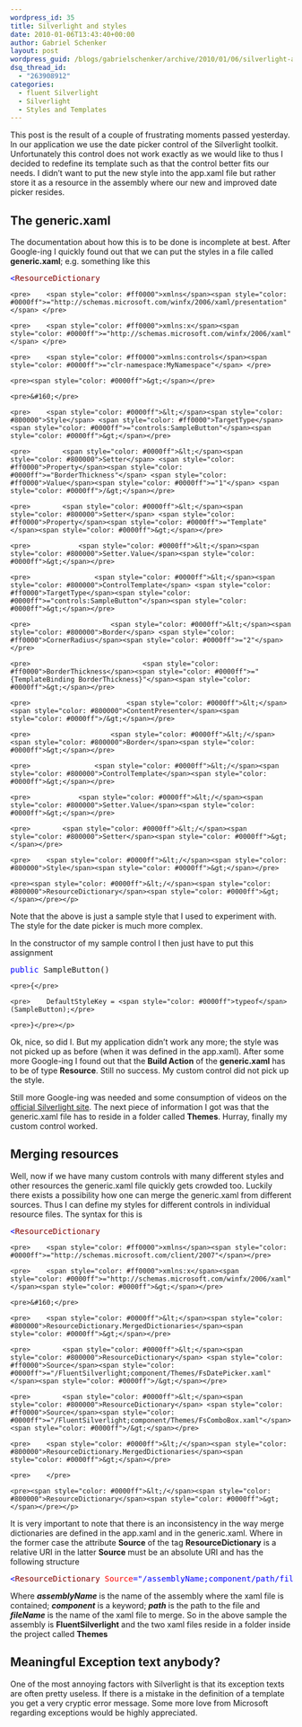 ```yaml
---
wordpress_id: 35
title: Silverlight and styles
date: 2010-01-06T13:43:40+00:00
author: Gabriel Schenker
layout: post
wordpress_guid: /blogs/gabrielschenker/archive/2010/01/06/silverlight-and-styles.aspx
dsq_thread_id:
  - "263908912"
categories:
  - fluent Silverlight
  - Silverlight
  - Styles and Templates
---
```

This post is the result of a couple of frustrating moments passed yesterday. In our application we use the date picker control of the Silverlight toolkit. Unfortunately this control does not work exactly as we would like to thus I decided to redefine its template such as that the control better fits our needs. I didn’t want to put the new style into the app.xaml file but rather store it as a resource in the assembly where our new and improved date picker resides.

## The generic.xaml

The documentation about how this is to be done is incomplete at best. After Google-ing I quickly found out that we can put the styles in a file called **generic.xaml**; e.g. something like this

<div>
  <div>
    <pre><span style="color: #0000ff">&lt;</span><span style="color: #800000">ResourceDictionary</span></pre>
    
    <pre>    <span style="color: #ff0000">xmlns</span><span style="color: #0000ff">="http://schemas.microsoft.com/winfx/2006/xaml/presentation"</span> </pre>
    
    <pre>    <span style="color: #ff0000">xmlns:x</span><span style="color: #0000ff">="http://schemas.microsoft.com/winfx/2006/xaml"</span> </pre>
    
    <pre>    <span style="color: #ff0000">xmlns:controls</span><span style="color: #0000ff">="clr-namespace:MyNamespace"</span> </pre>
    
    <pre><span style="color: #0000ff">&gt;</span></pre>
    
    <pre>&#160;</pre>
    
    <pre>    <span style="color: #0000ff">&lt;</span><span style="color: #800000">Style</span> <span style="color: #ff0000">TargetType</span><span style="color: #0000ff">="controls:SampleButton"</span><span style="color: #0000ff">&gt;</span></pre>
    
    <pre>        <span style="color: #0000ff">&lt;</span><span style="color: #800000">Setter</span> <span style="color: #ff0000">Property</span><span style="color: #0000ff">="BorderThickness"</span> <span style="color: #ff0000">Value</span><span style="color: #0000ff">="1"</span> <span style="color: #0000ff">/&gt;</span></pre>
    
    <pre>        <span style="color: #0000ff">&lt;</span><span style="color: #800000">Setter</span> <span style="color: #ff0000">Property</span><span style="color: #0000ff">="Template"</span><span style="color: #0000ff">&gt;</span></pre>
    
    <pre>            <span style="color: #0000ff">&lt;</span><span style="color: #800000">Setter.Value</span><span style="color: #0000ff">&gt;</span></pre>
    
    <pre>                <span style="color: #0000ff">&lt;</span><span style="color: #800000">ControlTemplate</span> <span style="color: #ff0000">TargetType</span><span style="color: #0000ff">="controls:SampleButton"</span><span style="color: #0000ff">&gt;</span></pre>
    
    <pre>                    <span style="color: #0000ff">&lt;</span><span style="color: #800000">Border</span> <span style="color: #ff0000">CornerRadius</span><span style="color: #0000ff">="2"</span> </pre>
    
    <pre>                            <span style="color: #ff0000">BorderThickness</span><span style="color: #0000ff">="{TemplateBinding BorderThickness}"</span><span style="color: #0000ff">&gt;</span></pre>
    
    <pre>                        <span style="color: #0000ff">&lt;</span><span style="color: #800000">ContentPresenter</span><span style="color: #0000ff">/&gt;</span></pre>
    
    <pre>                    <span style="color: #0000ff">&lt;/</span><span style="color: #800000">Border</span><span style="color: #0000ff">&gt;</span></pre>
    
    <pre>                <span style="color: #0000ff">&lt;/</span><span style="color: #800000">ControlTemplate</span><span style="color: #0000ff">&gt;</span></pre>
    
    <pre>            <span style="color: #0000ff">&lt;/</span><span style="color: #800000">Setter.Value</span><span style="color: #0000ff">&gt;</span></pre>
    
    <pre>        <span style="color: #0000ff">&lt;/</span><span style="color: #800000">Setter</span><span style="color: #0000ff">&gt;</span></pre>
    
    <pre>    <span style="color: #0000ff">&lt;/</span><span style="color: #800000">Style</span><span style="color: #0000ff">&gt;</span></pre>
    
    <pre><span style="color: #0000ff">&lt;/</span><span style="color: #800000">ResourceDictionary</span><span style="color: #0000ff">&gt;</span></pre></p>
  </div>
</div>

Note that the above is just a sample style that I used to experiment with. The style for the date picker is much more complex.

In the constructor of my sample control I then just have to put this assignment

<div>
  <div>
    <pre><span style="color: #0000ff">public</span> SampleButton()</pre>
    
    <pre>{</pre>
    
    <pre>    DefaultStyleKey = <span style="color: #0000ff">typeof</span>(SampleButton);</pre>
    
    <pre>}</pre></p>
  </div>
</div>

Ok, nice, so did I. But my application didn’t work any more; the style was not picked up as before (when it was defined in the app.xaml). After some more Google-ing I found out that the **Build Action** of the **generic.xaml** has to be of type **Resource**. Still no success. My custom control did not pick up the style.

Still more Google-ing was needed and some consumption of videos on the [official Silverlight site](http://silverlight.net). The next piece of information I got was that the generic.xaml file has to reside in a folder called **Themes**. Hurray, finally my custom control worked.

## Merging resources

Well, now if we have many custom controls with many different styles and other resources the generic.xaml file quickly gets crowded too. Luckily there exists a possibility how one can merge the generic.xaml from different sources. Thus I can define my styles for different controls in individual resource files. The syntax for this is

<div>
  <div>
    <pre><span style="color: #0000ff">&lt;</span><span style="color: #800000">ResourceDictionary</span>     </pre>
    
    <pre>    <span style="color: #ff0000">xmlns</span><span style="color: #0000ff">="http://schemas.microsoft.com/client/2007"</span></pre>
    
    <pre>    <span style="color: #ff0000">xmlns:x</span><span style="color: #0000ff">="http://schemas.microsoft.com/winfx/2006/xaml"</span><span style="color: #0000ff">&gt;</span></pre>
    
    <pre>&#160;</pre>
    
    <pre>    <span style="color: #0000ff">&lt;</span><span style="color: #800000">ResourceDictionary.MergedDictionaries</span><span style="color: #0000ff">&gt;</span></pre>
    
    <pre>        <span style="color: #0000ff">&lt;</span><span style="color: #800000">ResourceDictionary</span> <span style="color: #ff0000">Source</span><span style="color: #0000ff">="/FluentSilverlight;component/Themes/FsDatePicker.xaml"</span><span style="color: #0000ff">/&gt;</span></pre>
    
    <pre>        <span style="color: #0000ff">&lt;</span><span style="color: #800000">ResourceDictionary</span> <span style="color: #ff0000">Source</span><span style="color: #0000ff">="/FluentSilverlight;component/Themes/FsComboBox.xaml"</span><span style="color: #0000ff">/&gt;</span></pre>
    
    <pre>    <span style="color: #0000ff">&lt;/</span><span style="color: #800000">ResourceDictionary.MergedDictionaries</span><span style="color: #0000ff">&gt;</span></pre>
    
    <pre>    </pre>
    
    <pre><span style="color: #0000ff">&lt;/</span><span style="color: #800000">ResourceDictionary</span><span style="color: #0000ff">&gt;</span></pre></p>
  </div>
</div>

It is very important to note that there is an inconsistency in the way merge dictionaries are defined in the app.xaml and in the generic.xaml. Where in the former case the attribute **Source** of the tag **ResourceDictionary** is a relative URI in the latter **Source** must be an absolute URI and has the following structure

<div>
  <div>
    <pre><span style="color: #0000ff">&lt;</span><span style="color: #800000">ResourceDictionary</span> <span style="color: #ff0000">Source</span><span style="color: #0000ff">="/assemblyName;component/path/fileName.xaml"</span><span style="color: #0000ff">&gt;</span></pre></p>
  </div>
</div>

Where **_assemblyName_** is the name of the assembly where the xaml file is contained; _**component**_ is a keyword; **_path_** is the path to the file and **_fileName_** is the name of the xaml file to merge. So in the above sample the assembly is **FluentSilverlight** and the two xaml files reside in a folder inside the project called **Themes**

## Meaningful Exception text anybody?

One of the most annoying factors with Silverlight is that its exception texts are often pretty useless. If there is a mistake in the definition of a template you get a very cryptic error message. Some more love from Microsoft regarding exceptions would be highly appreciated.